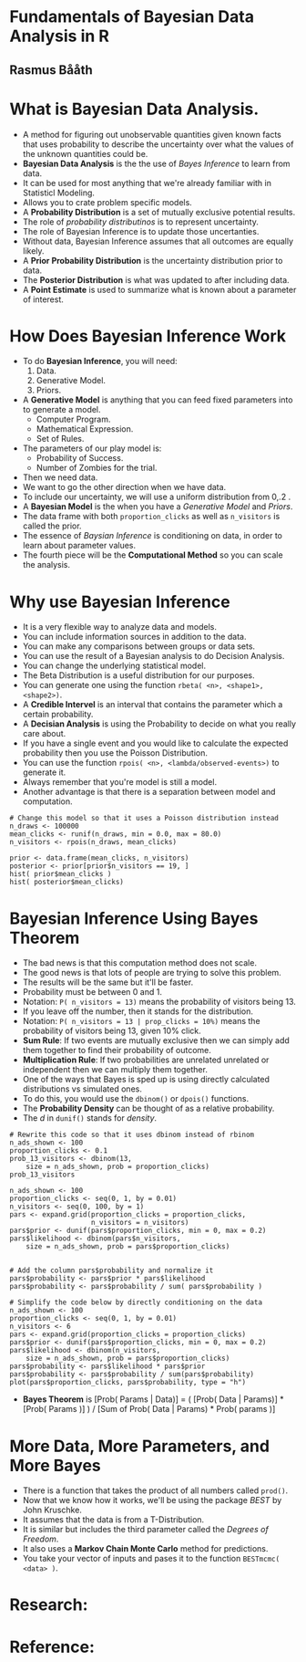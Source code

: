 # Fundamentals of Bayesian Data Analysis in R
## Rasmus Bååth

# What is Bayesian Data Analysis.
- A method for figuring out unobservable quantities given known facts that uses probability to describe the uncertainty over what the values of the unknown quantities could be.
- **Bayesian Data Analysis** is the the use of *Bayes Inference* to learn from data.
- It can be used for most anything that we're already familiar with in Statisticl Modeling.
- Allows you to crate problem specific models.
- A **Probability Distribution** is a set of mutually exclusive potential results.
- The role of *probability distributinos* is to represent uncertainty.
- The role of Bayesian Inference is to update those uncertanties.
- Without data, Bayesian Inference assumes that all outcomes are equally likely.
- A **Prior Probability Distribution** is the uncertainty distribution prior to data.
- The **Posterior Distribution** is what was updated to after including data.
- A **Point Estimate** is used to summarize what is known about a parameter of interest.

# How Does Bayesian Inference Work
- To do **Bayesian Inference**, you will need:
  1. Data.
  2. Generative Model.
  3. Priors.
- A **Generative Model** is anything that you can feed fixed parameters into to generate a model.
  * Computer Program.
  * Mathematical Expression.
  * Set of Rules.
- The parameters of our play model is:
  * Probability of Success.
  * Number of Zombies for the trial.
- Then we need data.
- We want to go the other direction when we have data.
- To include our uncertainty, we will use a uniform distribution from 0,.2 .
- A **Bayesian Model** is the when you have a *Generative Model* and *Priors*.
- The data frame with both `proportion_clicks` as well as `n_visitors` is called the prior.
- The essence of *Baysian Inference* is conditioning on data, in order to learn about parameter values.
- The fourth piece will be the **Computational Method** so you can scale the analysis.

# Why use Bayesian Inference
- It is a very flexible way to analyze data and models.
- You can include information sources in addition to the data.
- You can make any comparisons between groups or data sets.
- You can use the result of a Bayesian analysis to do Decision Analysis.
- You can change the underlying statistical model.
- The Beta Distribution is a useful distribution for our purposes.
- You can generate one using the function `rbeta( <n>, <shape1>, <shape2>)`.
- A **Credible Intervel** is an interval that contains the parameter which a certain probability.
- A **Decisian Analysis** is using the Probability to decide on what you really care about.
- If you have a single event and you would like to calculate the expected probability then you use the Poisson Distribution.
- You can use the function `rpois( <n>, <lambda/observed-events>)` to generate it.
-  Always remember that you're model is still a model.
- Another advantage is that there is a separation between model and computation.
```
# Change this model so that it uses a Poisson distribution instead
n_draws <- 100000
mean_clicks <- runif(n_draws, min = 0.0, max = 80.0)
n_visitors <- rpois(n_draws, mean_clicks)

prior <- data.frame(mean_clicks, n_visitors)
posterior <- prior[prior$n_visitors == 19, ]
hist( prior$mean_clicks )
hist( posterior$mean_clicks)
```

# Bayesian Inference Using Bayes Theorem
- The bad news is that this computation method does not scale.
- The good news is that lots of people are trying to solve this problem.
- The results will be the same but it'll be faster.
- Probability must be between 0 and 1.
- Notation: `P( n_visitors = 13)` means the probability of visitors being 13.
- If you leave off the number, then it stands for the distribution.
- Notation: `P( n_visitors = 13 | prop_clicks = 10%)` means the probability of visitors being 13, given 10% click.
- **Sum Rule**: If two events are mutually exclusive then we can simply add them together to find their probability of outcome.
- **Multiplication Rule**: If two probabilities are unrelated unrelated or independent then we can multiply them together.
- One of the ways that Bayes is sped up is using directly calculated distributions vs simulated ones.
- To do this, you would use the `dbinom()` or `dpois()` functions.
- The **Probability Density** can be thought of as a relative probability.
- The *d* in `dunif()` stands for *density*.
```
# Rewrite this code so that it uses dbinom instead of rbinom
n_ads_shown <- 100
proportion_clicks <- 0.1
prob_13_visitors <- dbinom(13,
    size = n_ads_shown, prob = proportion_clicks)
prob_13_visitors
```
```
n_ads_shown <- 100
proportion_clicks <- seq(0, 1, by = 0.01)
n_visitors <- seq(0, 100, by = 1)
pars <- expand.grid(proportion_clicks = proportion_clicks,
                    n_visitors = n_visitors)
pars$prior <- dunif(pars$proportion_clicks, min = 0, max = 0.2)
pars$likelihood <- dbinom(pars$n_visitors,
    size = n_ads_shown, prob = pars$proportion_clicks)


# Add the column pars$probability and normalize it
pars$probability <- pars$prior * pars$likelihood
pars$probability <- pars$probability / sum( pars$probability )
```
```
# Simplify the code below by directly conditioning on the data
n_ads_shown <- 100
proportion_clicks <- seq(0, 1, by = 0.01)
n_visitors <- 6
pars <- expand.grid(proportion_clicks = proportion_clicks)
pars$prior <- dunif(pars$proportion_clicks, min = 0, max = 0.2)
pars$likelihood <- dbinom(n_visitors,
    size = n_ads_shown, prob = pars$proportion_clicks)
pars$probability <- pars$likelihood * pars$prior
pars$probability <- pars$probability / sum(pars$probability)
plot(pars$proportion_clicks, pars$probability, type = "h")
```
- **Bayes Theorem** is [Prob( Params | Data)] = ( [Prob( Data | Params)] * [Prob( Params )] ) / [Sum of Prob( Data | Params) * Prob( params )]


# More Data, More Parameters, and More Bayes
- There is a function that takes the product of all numbers called `prod()`.
- Now that we know how it works, we'll be using the package *BEST* by John Kruschke.
- It assumes that the data is from a T-Distribution.
- It is similar but includes the third parameter called the *Degrees of Freedom*.
- It also uses a **Markov Chain Monte Carlo** method for predictions.
- You take your vector of inputs and pases it to the function `BESTmcmc( <data> )`.


# Research:

# Reference:
